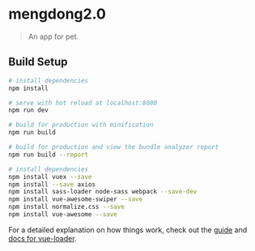 # mengdong2.0

> An app for pet.

## Build Setup

``` bash
# install dependencies
npm install

# serve with hot reload at localhost:8080
npm run dev

# build for production with minification
npm run build

# build for production and view the bundle analyzer report
npm run build --report

# install dependencies
npm install vuex --save
npm install --save axios
npm install sass-loader node-sass webpack --save-dev
npm install vue-awesome-swiper --save
npm install normalize.css --save
npm install vue-awesome --save
```

For a detailed explanation on how things work, check out the [guide](http://vuejs-templates.github.io/webpack/) and [docs for vue-loader](http://vuejs.github.io/vue-loader).
